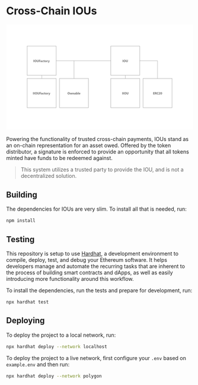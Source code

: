 # Cross-Chain IOUs 

![Cross-Chain IOUs](./inheritance-graph.png)

Powering the functionality of trusted cross-chain payments, IOUs stand as an on-chain representation for an asset owed. Offered by the token distributor, a signature is enforced to provide an opportunity that all tokens minted have funds to be redeemed against.

> This system utilizes a trusted party to provide the IOU, and is not a decentralized solution.

## Building

The dependencies for IOUs are very slim. To install all that is needed, run:

```bash
npm install
```

## Testing

This repository is setup to use [Hardhat](https://hardhat.org/), a development environment to compile, deploy, test, and debug your Ethereum software. It helps developers manage and automate the recurring tasks that are inherent to the process of building smart contracts and dApps, as well as easily introducing more functionality around this workflow.

To install the dependencies, run the tests and prepare for development, run:

```bash
npx hardhat test
```

## Deploying 

To deploy the project to a local network, run:

```bash
npx hardhat deploy --network localhost
```

To deploy the project to a live network, first configure your `.env` based on `example.env` and then run:

```bash
npx hardhat deploy --network polygon
```
